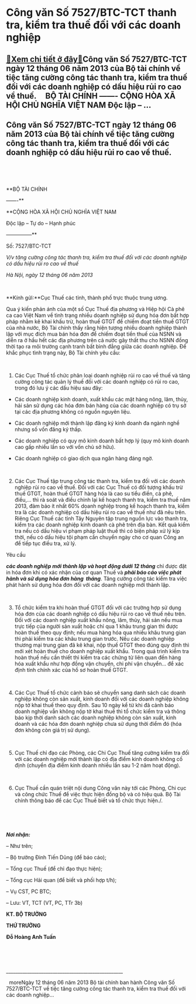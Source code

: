 Công văn Số 7527/BTC-TCT thanh tra, kiểm tra thuế đối với các doanh nghiệp
==========================================================================

[:gift:Xem chi tiết ở đây:gift:](https://hddtvn.com/cong-van-so-7527-btc-tct-thanh-tra-kiem-tra-thue-doi-voi-cac-doanh-nghiep/)Công văn Số 7527/BTC-TCT ngày 12 tháng 06 năm 2013 của Bộ tài chính về tiệc tăng cường công tác thanh tra, kiểm tra thuế đối với các doanh nghiệp có dấu hiệu rủi ro cao về thuế.     BỘ TÀI CHÍNH ——- CỘNG HÒA XÃ HỘI CHỦ NGHĨA VIỆT NAM Độc lập – …
-----------------------------------------------------------------------------------------------------------------------------------------------------------------------------------------------------------------------------------------------------



Công văn Số 7527/BTC-TCT ngày 12 tháng 06 năm 2013 của Bộ tài chính về tiệc tăng cường công tác thanh tra, kiểm tra thuế đối với các doanh nghiệp có dấu hiệu rủi ro cao về thuế.
-----------------------------------------------------------------------------------------------------------------------------------------------------------------------------------


   

 






**BỘ TÀI CHÍNH  

 ——-**

**CỘNG HÒA XÃ HỘI CHỦ NGHĨA VIỆT NAM  

 Độc lập – Tự do – Hạnh phúc   

 —————**



Số: 7527/BTC-TCT  

*V/v tăng cường công tác thanh tra, kiểm tra thuế đối với các doanh nghiệp có dấu hiệu rủi ro cao về thuế*

*Hà Nội, ngày 12 tháng 06 năm 2013*



 



**Kính gửi:**Cục Thuế các tỉnh, thành phố trực thuộc trung ương.

Qua ý kiến phản ánh của một số Cục Thuế địa phương và Hiệp hội Cà phê ca cao Việt Nam về tình trạng nhiều doanh nghiệp sử dụng hóa đơn bất hợp pháp nhằm kê khai khấu trừ, hoàn thuế GTGT để chiếm đoạt tiền thuế GTGT của nhà nước, Bộ Tài chính thấy rằng hiện tượng nhiều doanh nghiệp thành lập với mục đích mua bán hóa đơn để chiếm đoạt tiền thuế của NSNN và diễn ra ở hầu hết các địa phương trên cả nước gây thất thu cho NSNN đồng thời tạo ra môi trường cạnh tranh bất bình đẳng giữa các doanh nghiệp. Để khắc phục tình trạng này, Bộ Tài chính yêu cầu:  

   

1. Các Cục Thuế tổ chức phân loại doanh nghiệp rủi ro cao về thuế và tăng cường công tác quản lý thuế đối với các doanh nghiệp có rủi ro cao, trong đó lưu ý các dấu hiệu sau đây:


+ Các doanh nghiệp kinh doanh, xuất khẩu các mặt hàng nông, lâm, thủy, hải sản sử dụng các hóa đơn bán hàng của các doanh nghiệp có trụ sở tại các địa phương không có nguồn nguyên liệu.  

+ Các doanh nghiệp mới thành lập đăng ký kinh doanh đa ngành nghề nhưng số vốn đăng ký thấp.  

+ Các doanh nghiệp có quy mô kinh doanh bất hợp lý (quy mô kinh doanh cao gấp nhiều lần so với vốn chủ sở hữu).  

+ Các doanh nghiệp có giao dịch qua ngân hàng đáng ngờ.  

   

2. Các Cục Thuế tập trung công tác thanh tra, kiểm tra đối với các doanh nghiệp rủi ro cao về thuế. Đối với các Cục Thuế có đối tượng khấu trừ thuế GTGT, hoàn thuế GTGT hàng hóa là cao su tiểu điền, cà phê, điều,… thì rà soát và điều chỉnh lại kế hoạch thanh tra, kiểm tra thuế năm 2013, đảm bảo ít nhất 60% doanh nghiệp trong kế hoạch thanh tra, kiểm tra là các doanh nghiệp có dấu hiệu rủi ro cao về thuế như đã nêu trên. Riêng Cục Thuế các tỉnh Tây Nguyên tập trung nguồn lực vào thanh tra, kiểm tra các doanh nghiệp kinh doanh cà phê trên địa bàn. Kết quả kiểm tra nếu có dấu hiệu vi phạm pháp luật thuế thì có biện pháp xử lý kịp thời, nếu có dấu hiệu tội phạm cần chuyển ngày cho cơ quan Công an để tiếp tục điều tra, xử lý.


Yêu cầu 

***các doanh nghiệp mới thành lập và hoạt động dưới 12 tháng*** chỉ được đặt in hóa đơn khi có xác nhận của cơ quan Thuế và ***phải báo cáo việc phát hành và sử dụng hóa đơn hàng  tháng***. Tăng cường công tác kiểm tra việc phát hành sử dụng hóa đơn đối với các doanh nghiệp mới thành lập.  

   

3. Tổ chức kiểm tra khi hoàn thuế GTGT đối với các trường hợp sử dụng hóa đơn của các doanh nghiệp có dấu hiệu rủi ro cao về thuế nêu trên. Đối với các doanh nghiệp xuất khẩu nông, lâm, thủy, hải sản nếu mua trực tiếp của người sản xuất hoặc chỉ qua 1 khâu trung gian thì được hoàn thuế theo quy định; nếu mua hàng hóa qua nhiều khâu trung gian thì phải kiểm tra các khâu trung gian trước. Nếu các doanh nghiệp thương mại trung gian đã kê khai, nộp thuế GTGT theo đúng quy định thì mới xét hoàn thuế cho doanh nghiệp xuất khẩu. Trong quá trình kiểm tra hoàn thuế nếu cần thiết thì kiểm tra các chứng từ liên quan đến hàng hóa xuất khẩu như hợp đồng vận chuyển, chi phí vận chuyển… để xác định tính chính xác của hồ sơ hoàn thuế GTGT.  

   

4. Các Cục Thuế tổ chức cảnh báo sẽ chuyển sang danh sách các doanh nghiệp không còn sản xuất, kinh doanh đối với các doanh nghiệp không nộp tờ khai thuế theo quy định. Sau 10 ngày kể từ khi đã cảnh báo doanh nghiệp vẫn không nộp tờ khai thuế thì tổ chức kiểm tra và thông báo kịp thời danh sách các doanh nghiệp không còn sản xuất, kinh doanh và các hóa đơn doanh nghiệp chưa sử dụng thời điểm đó (hóa đơn không còn giá trị sử dụng).  

   

5. Cục Thuế chỉ đạo các Phòng, các Chi Cục Thuế tăng cường kiểm tra đối với các doanh nghiệp mới thành lập có địa điểm kinh doanh không cố định (chuyển địa điểm kinh doanh nhiều lần sau 1-2 năm hoạt động).  

   

6. Cục Thuế cần quán triệt nội dung Công văn này tới các Phòng, Chi cục và công chức Thuế để việc thực hiện đồng bộ và có hiệu quả.
Bộ Tài chính thông báo để các Cục Thuế biết và tổ chức thực hiện./.  

 






   

***Nơi nhận:***  

 – Như trên;  

 – Bộ trưởng Đinh Tiến Dũng (để báo cáo);  

 – Tổng cục Thuế (để chỉ đạo thực hiện);  

 – Tổng cục Hải quan (để biết và phối hợp t/h);  

 – Vụ CST, PC BTC;  

 – Lưu: VT, TCT (VT, PC, TTr 3b)


**KT. BỘ TRƯỞNG**

**THỨ TRƯỞNG**

**Đỗ Hoàng Anh Tuấn**




   

 



\_\_\_\_\_\_\_\_\_\_\_\_\_\_\_\_\_\_\_\_\_\_\_\_\_\_\_\_\_\_\_\_\_\_\_\_\_\_\_\_\_\_\_\_\_\_\_\_\_\_  

  
moreNgày 12 tháng 06 năm 2013 Bộ tài chính ban hành Công văn Số 7527/BTC-TCT về tiệc tăng cường công tác thanh tra, kiểm tra thuế đối với các doanh nghiệp…

